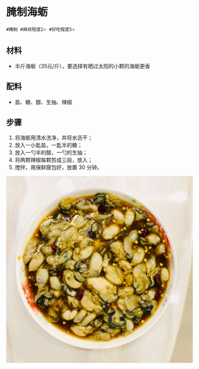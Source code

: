 # 腌制海蛎

```
#腌制 #麻烦程度2⭐️ #好吃程度5⭐️
```

## 材料

- 半斤海蛎（35元/斤），要选择有晒过太阳的小颗的海蛎更香

## 配料

- 盐、糖、醋、生抽、辣椒

## 步骤

1. 将海蛎用清水洗净，并将水沥干；
2. 放入一小匙盐，一匙半的糖；
3. 放入一勺半的醋，一勺的生抽；
4. 将两颗辣椒每颗剪成三段，放入；
5. 搅拌，用保鲜膜包好，放置 30 分钟。

![](../_images/haili.jpg ':loading=lazy')
